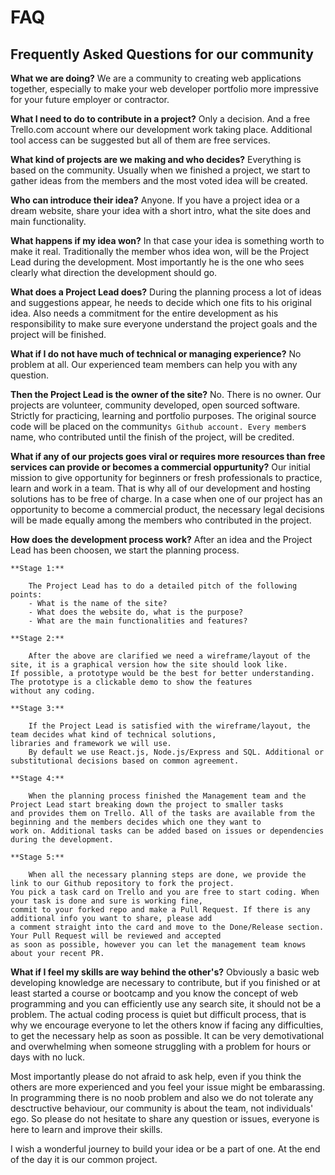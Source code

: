 # FAQ

## Frequently Asked Questions for our community

**What we are doing?**
We are a community to creating web applications together, especially to make your web developer portfolio 
more impressive for your future employer or contractor.

**What I need to do to contribute in a project?**
Only a decision. And a free Trello.com account where our development work taking place. 
Additional tool access can be suggested but all of them are free services.

**What kind of projects are we making and who decides?**
Everything is based on the community. Usually when we finished a project, we start to gather ideas from the members 
and the most voted idea will be created.

**Who can introduce their idea?**
Anyone. If you have a project idea or a dream website, share your idea with a short intro, what the site does and main functionality.

**What happens if my idea won?**
In that case your idea is something worth to make it real. Traditionally the member whos idea won, will be the Project Lead 
during the development. Most importantly he is the one who sees clearly what direction the development should go.

**What does a Project Lead does?**
During the planning process a lot of ideas and suggestions appear, he needs to decide which one fits to his original idea. 
Also needs a commitment for the entire development as his responsibility to make sure everyone understand the project goals 
and the project will be finished.

**What if I do not have much of technical or managing experience?**
No problem at all. Our experienced team members can help you with any question.

**Then the Project Lead is the owner of the site?**
No. There is no owner. Our projects are volunteer, community developed, open sourced software. Strictly for practicing, 
learning and portfolio purposes. The original source code will be placed on the community`s Github account. Every member`s name, 
who contributed until the finish of the project, will be credited.

**What if any of our projects goes viral or requires more resources than free services can provide 
or becomes a commercial oppurtunity?**
Our initial mission to give opportunity for beginners or fresh professionals to practice, learn and work in a team. 
That is why all of our development and hosting solutions has to be free of charge. In a case when one of our project 
has an opportunity to become a commercial product, the necessary legal decisions will be made equally among the members 
who contributed in the project.

**How does the development process work?**
After an idea and the Project Lead has been choosen, we start the planning process.

	**Stage 1:**

		The Project Lead has to do a detailed pitch of the following points:
		- What is the name of the site?
		- What does the website do, what is the purpose?
		- What are the main functionalities and features?
	
	**Stage 2:**

		After the above are clarified we need a wireframe/layout of the site, it is a graphical version how the site should look like. 
    If possible, a prototype would be the best for better understanding. The prototype is a clickable demo to show the features 
    without any coding.
	
	**Stage 3:**

		If the Project Lead is satisfied with the wireframe/layout, the team decides what kind of technical solutions, 
    libraries and framework we will use.
		By default we use React.js, Node.js/Express and SQL. Additional or substitutional decisions based on common agreement.

	**Stage 4:**

		When the planning process finished the Management team and the Project Lead start breaking down the project to smaller tasks 
    and provides them on Trello. All of the tasks are available from the beginning and the members decides which one they want to 
    work on. Additional tasks can be added based on issues or dependencies during the development.

	**Stage 5:**

		When all the necessary planning steps are done, we provide the link to our Github repository to fork the project. 
    You pick a task card on Trello and you are free to start coding. When your task is done and sure is working fine, 
    commit to your forked repo and make a Pull Request. If there is any additional info you want to share, please add 
    a comment straight into the card and move to the Done/Release section. Your Pull Request will be reviewed and accepted 
    as soon as possible, however you can let the management team knows about your recent PR.


**What if I feel my skills are way behind the other's?**
Obviously a basic web developing knowledge are necessary to contribute, but if you finished or at least started a 
course or bootcamp and you know the concept of web programming and you can efficiently use any search site, it should not be a problem.
The actual coding process is quiet but difficult process, that is why we encourage everyone to let the others know if facing 
any difficulties, to get the necessary help as soon as possible. It can be very demotivational and overwhelming when someone 
struggling with a problem for hours or days with no luck. 


Most importantly please do not afraid to ask help, even if you think the others are more experienced and you feel your issue 
might be embarassing. In programming there is no noob problem and also we do not tolerate any desctructive behaviour, 
our community is about the team, not individuals' ego. So please do not hesitate to share any question or issues, everyone is here 
to learn and improve their skills. 

I wish a wonderful journey to build your idea or be a part of one. At the end of the day it is our common project.
